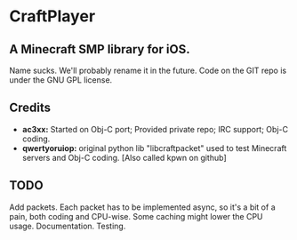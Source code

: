 # CraftPlayer
## A Minecraft SMP library for iOS.
Name sucks. We'll probably rename it in the future.
Code on the GIT repo is under the GNU GPL license.


## Credits

* **ac3xx:** Started on Obj-C port; Provided private repo; IRC support; Obj-C coding.
* **qwertyoruiop:** original python lib "libcraftpacket" used to test Minecraft servers and Obj-C coding. [Also called kpwn on github]


## TODO

Add packets. Each packet has to be implemented async, so it's a bit of a pain, both coding and CPU-wise. Some caching might lower the CPU usage.
Documentation.
Testing.

